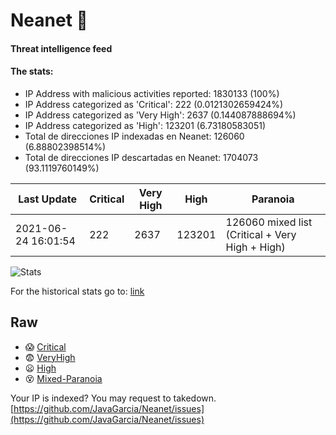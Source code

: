 # Neanet :hocho:
#### Threat intelligence feed
#### The stats:

- IP Address with malicious activities reported: 1830133 (100%)
- IP Address categorized as 'Critical':  222 (0.0121302659424%)
- IP Address categorized as 'Very High':  2637 (0.144087888694%)
- IP Address categorized as 'High':  123201 (6.73180583051)
- Total de direcciones IP indexadas en Neanet:  126060 (6.88802398514%)
- Total de direcciones IP descartadas en Neanet:  1704073 (93.1119760149%)

| Last Update | Critical | Very High | High | Paranoia |
| --- | --- | --- | --- | --- |
| 2021-06-24 16:01:54 | 222 | 2637 | 123201 | 126060 mixed list (Critical + Very High + High)|

![Stats](https://docs.google.com/spreadsheets/d/e/2PACX-1vSnaNMIXVabIpDJjufMlzH7poXnshF3mgd8Is1g9ytUEzVsP5my4Trn8f-xkoLLQ38xpL3HtmUexLo6/pubchart?oid=501124687&format=image)

For the historical stats go to: [link](/stats.csv)
## Raw
- :scream: [Critical](https://raw.githubusercontent.com/JavaGarcia/Neanet/master/blacklists/neanet_critical.txt)
- :fearful: [VeryHigh](https://raw.githubusercontent.com/JavaGarcia/Neanet/master/blacklists/neanet_veryHigh.txtt)
- :frowning: [High](https://raw.githubusercontent.com/JavaGarcia/Neanet/master/blacklists/neanet_high.txt)
- :dizzy_face: [Mixed-Paranoia](https://raw.githubusercontent.com/JavaGarcia/Neanet/master/blacklists/neanet_all.txt)


Your IP is indexed? You may request to takedown. [https://github.com/JavaGarcia/Neanet/issues](https://github.com/JavaGarcia/Neanet/issues)































































































































































































































































































































































































































































































































































































































































































































































































































































































































































































































































































































































































































































































































































































































































































































































































































































































































































































































































































































































































































































































































































































































































































































































































































































































































































































































































































































































































































































































































































































































































































































































































































































































































































































































































































































































































































































































































































































































































































































































































































































































































































































































































































































































































































































































































































































































































































































































































































































































































































































































































































































































































































































































































































































































































































































































































































































































































































































































































































































































































































































































































































































































































































































































































































































































































































































































































































































































































































































































































































































































































































































































































































































































































































































